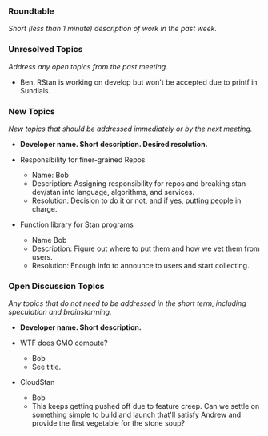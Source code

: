 ### Roundtable
_Short (less than 1 minute) description of work in the past week._

### Unresolved Topics
_Address any open topics from the past meeting._

* Ben. RStan is working on develop but won't be accepted due to printf in Sundials.

### New Topics
_New topics that should be addressed immediately or by the next
meeting._

* __Developer name.  Short description.  Desired resolution.__

* Responsibility for finer-grained Repos
    * Name: Bob
    * Description: Assigning responsibility for repos and breaking stan-dev/stan into language, algorithms, and services.
    * Resolution: Decision to do it or not, and if yes, putting people in charge.  

* Function library for Stan programs
    * Name Bob
    * Description: Figure out where to put them and how we vet them from users.
    * Resolution: Enough info to announce to users and start collecting.

### Open Discussion Topics
_Any topics that do not need to be addressed in the short term,
including speculation and brainstorming._

* __Developer name.  Short description.__

* WTF does GMO compute?
     * Bob
     * See title.

* CloudStan
     * Bob
     * This keeps getting pushed off due to feature creep.  Can we settle on something simple to build and launch that'll satisfy Andrew and provide the first vegetable for the stone soup?
 